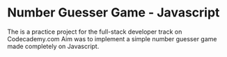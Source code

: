 # Number Guesser Game - Javascript

The is a practice project for the full-stack developer track on Codecademy.com
Aim was to implement a simple number guesser game made completely on Javascript.
